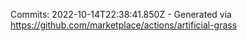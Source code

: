 Commits: 2022-10-14T22:38:41.850Z - Generated via https://github.com/marketplace/actions/artificial-grass
<br>
